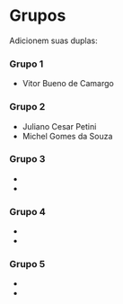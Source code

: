 # Grupos

Adicionem suas duplas:

### Grupo 1
* Vitor Bueno de Camargo

### Grupo 2
* Juliano Cesar Petini
* Michel Gomes da Souza

### Grupo 3
*
*

### Grupo 4
*
*

### Grupo 5
*
*
